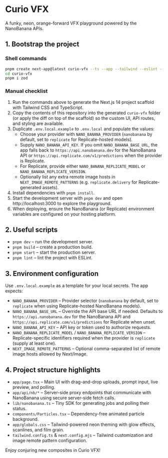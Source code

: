 # Curio VFX

A funky, neon, orange-forward VFX playground powered by the NanoBanana APIs.

## 1. Bootstrap the project

### Shell commands
```bash
pnpm create next-app@latest curio-vfx --ts --app --tailwind --eslint --src-dir false --import-alias "@/*"
cd curio-vfx
pnpm i zod
```

### Manual checklist
1. Run the commands above to generate the Next.js 14 project scaffold with Tailwind CSS and TypeScript.
2. Copy the contents of this repository into the generated `curio-vfx` folder (or apply the diff on top of the scaffold) so the custom UI, API routes, and styling are available.
3. Duplicate `.env.local.example` to `.env.local` and populate the values:
   - Choose your provider with `NANO_BANANA_PROVIDER` (`nanobanana` by default, set to `replicate` for Replicate-hosted models).
   - Supply `NANO_BANANA_API_KEY`. If you omit `NANO_BANANA_BASE_URL`, the app falls back to `https://api.nanobanana.dev` for the NanoBanana API or `https://api.replicate.com/v1/predictions` when the provider is Replicate.
   - For Replicate, provide either `NANO_BANANA_REPLICATE_MODEL` or `NANO_BANANA_REPLICATE_VERSION`.
   - Optionally list any extra remote image hosts in `NEXT_IMAGE_REMOTE_PATTERNS` (e.g. `replicate.delivery` for Replicate-generated assets).
4. Install dependencies with `pnpm install`.
5. Start the development server with `pnpm dev` and open http://localhost:3000 to explore the playground.
6. When deploying, ensure the NanoBanana (or Replicate) environment variables are configured on your hosting platform.

## 2. Useful scripts

- `pnpm dev` – run the development server.
- `pnpm build` – create a production build.
- `pnpm start` – start the production server.
- `pnpm lint` – lint the project with ESLint.

## 3. Environment configuration

Use `.env.local.example` as a template for your local secrets. The app expects:

- `NANO_BANANA_PROVIDER` – Provider selector (`nanobanana` by default, set to `replicate` when using Replicate-hosted NanoBanana models).
- `NANO_BANANA_BASE_URL` – Override the API base URL if needed. Defaults to `https://api.nanobanana.dev` for the NanoBanana API and `https://api.replicate.com/v1/predictions` for Replicate when unset.
- `NANO_BANANA_API_KEY` – API key or token used to authorize requests.
- `NANO_BANANA_REPLICATE_MODEL` / `NANO_BANANA_REPLICATE_VERSION` – Replicate-specific identifiers required when the provider is `replicate` (supply at least one).
- `NEXT_IMAGE_REMOTE_PATTERNS` – Optional comma-separated list of remote image hosts allowed by Next/Image.

## 4. Project structure highlights

- `app/page.tsx` – Main UI with drag-and-drop uploads, prompt input, live preview, and polling.
- `app/api/nb/*` – Server-side proxy endpoints that communicate with NanoBanana using secure server-side fetch calls.
- `lib/nanobanana.ts` – Tiny SDK for generating jobs and polling their status.
- `components/Particles.tsx` – Dependency-free animated particle background.
- `app/globals.css` – Tailwind-powered neon theming with glow effects, scanlines, and film grain.
- `tailwind.config.ts` & `next.config.mjs` – Tailwind customization and image remote pattern configuration.

Enjoy conjuring new composites in Curio VFX!
